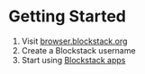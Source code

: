 # Getting Started

1. Visit [browser.blockstack.org](https://browser.blockstack.org)
1. Create a Blockstack username
1. Start using [Blockstack apps](https://app.co/Blockstack)
